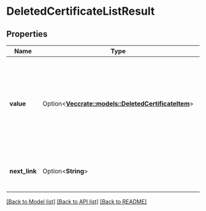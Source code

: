 # DeletedCertificateListResult

## Properties

Name | Type | Description | Notes
------------ | ------------- | ------------- | -------------
**value** | Option<[**Vec<crate::models::DeletedCertificateItem>**](DeletedCertificateItem.md)> | A response message containing a list of deleted certificates in the vault along with a link to the next page of deleted certificates | [optional][readonly]
**next_link** | Option<**String**> | The URL to get the next set of deleted certificates. | [optional][readonly]

[[Back to Model list]](../README.md#documentation-for-models) [[Back to API list]](../README.md#documentation-for-api-endpoints) [[Back to README]](../README.md)


